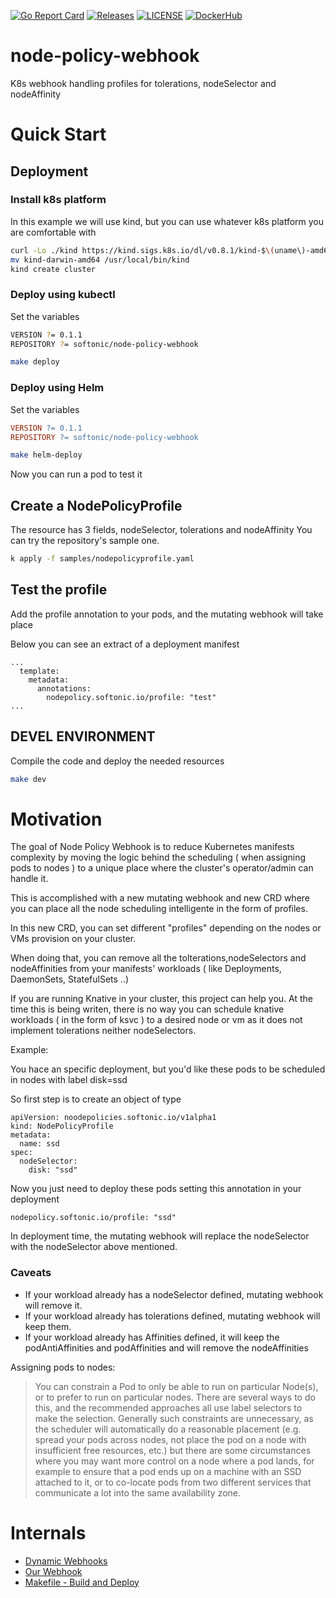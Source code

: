 [![Go Report Card](https://goreportcard.com/badge/softonic/node-policy-webhook)](https://goreportcard.com/report/softonic/node-policy-webhook)
[![Releases](https://img.shields.io/github/release-pre/softonic/node-policy-webhook.svg?sort=semver)](https://github.com/softonic/node-policy-webhook/releases)
[![LICENSE](https://img.shields.io/github/license/softonic/node-policy-webhook.svg)](https://github.com/softonic/node-policy-webhook/blob/master/LICENSE)
[![DockerHub](https://img.shields.io/docker/pulls/softonic/node-policy-webhook.svg)](https://hub.docker.com/r/softonic/node-policy-webhook)


# node-policy-webhook
K8s webhook handling profiles for tolerations, nodeSelector and nodeAffinity

# Quick Start

## Deployment


### Install k8s platform

In this example we will use kind, but you can use whatever k8s platform you are comfortable with

```bash
curl -Lo ./kind https://kind.sigs.k8s.io/dl/v0.8.1/kind-$\(uname\)-amd64
mv kind-darwin-amd64 /usr/local/bin/kind
kind create cluster
```

### Deploy using kubectl 


Set the variables 

```bash
VERSION ?= 0.1.1
REPOSITORY ?= softonic/node-policy-webhook
```


```bash
make deploy
```


### Deploy using Helm


Set the variables

```Makefile
VERSION ?= 0.1.1
REPOSITORY ?= softonic/node-policy-webhook
```

```bash
make helm-deploy
```

Now you can run a pod to test it

## Create a NodePolicyProfile

The resource has 3 fields, nodeSelector, tolerations and nodeAffinity
You can try the repository's sample one.

```bash
k apply -f samples/nodepolicyprofile.yaml
```

## Test the profile

Add the profile annotation to your pods, and the mutating webhook will take place

Below you can see an extract of a deployment manifest

```
...
  template:
    metadata:
      annotations:
        nodepolicy.softonic.io/profile: "test"
...
```


## DEVEL ENVIRONMENT

Compile the code and deploy the needed resources

```bash
make dev
```


# Motivation

The goal of Node Policy Webhook is to reduce Kubernetes manifests complexity by 
moving the logic behind the scheduling ( when assigning pods to nodes ) 
to a unique place where the cluster's operator/admin can handle it. 

This is accomplished with a new mutating webhook and new CRD where you can place all the node scheduling intelligente 
in the form of profiles.

In this new CRD, you can set different "profiles" depending on the nodes or VMs provision on your cluster.

When doing that, you can remove all the tolterations,nodeSelectors and nodeAffinities from your 
manifests' workloads ( like Deployments, DaemonSets, StatefulSets ..)

If you are running Knative in your cluster, this project can help you. At the time this is being writen, 
there is no way you can schedule knative workloads ( in the form of ksvc ) to a desired node or vm 
as it does not implement tolerations neither nodeSelectors.


Example:

You hace an specific deployment, but you'd like these pods to be scheduled in nodes  with label disk=ssd

So first step is to create an object of type 

```
apiVersion: noodepolicies.softonic.io/v1alpha1
kind: NodePolicyProfile
metadata:
  name: ssd
spec:
  nodeSelector:
    disk: "ssd"
```


Now you just need to deploy these pods setting this annotation in your deployment

```
nodepolicy.softonic.io/profile: "ssd"
```

In deployment time, the mutating webhook will replace the nodeSelector with the nodeSelector above mentioned.


### Caveats


* If your workload already has a nodeSelector defined, mutating webhook will remove it.
* If your workload already has tolerations defined, mutating webhook will keep them.
* If your workload already has Affinities defined, it will keep the podAntiAffinities and podAffinities 
and will remove the nodeAffinities 





Assigning pods to nodes:

> You can constrain a Pod to only be able to run on particular Node(s), or to prefer to run on particular nodes. 
> There are several ways to do this, and the recommended approaches all use label selectors to make the selection. 
> Generally such constraints are unnecessary, as the scheduler will automatically do a reasonable 
> placement (e.g. spread your pods across nodes, not place the pod on a node with insufficient free resources, etc.) 
> but there are some circumstances where you may want more control on a node where a pod lands, for example to ensure 
> that a pod ends up on a machine with an SSD attached to it, or to co-locate pods from two different 
> services that communicate a lot into the same availability zone.



# Internals


* [Dynamic Webhooks](docs/internals.md)
* [Our Webhook](docs/webhook.md)
* [Makefile - Build and Deploy](docs/makefile.md)
